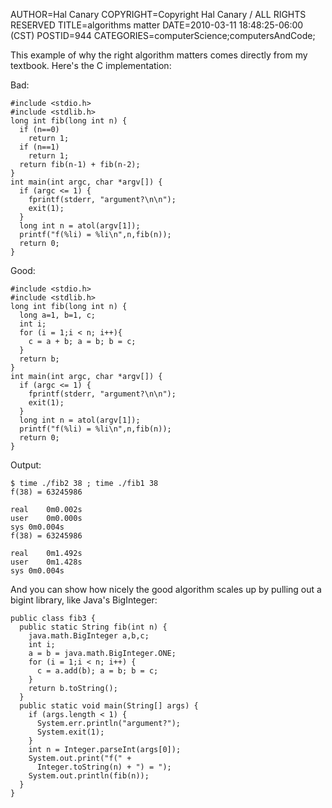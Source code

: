 AUTHOR=Hal Canary
COPYRIGHT=Copyright Hal Canary / ALL RIGHTS RESERVED
TITLE=algorithms matter
DATE=2010-03-11 18:48:25-06:00 (CST)
POSTID=944
CATEGORIES=computerScience;computersAndCode;

This example of why the right algorithm matters comes directly from my textbook. Here's the C implementation:

Bad:

    #include <stdio.h>
    #include <stdlib.h>
    long int fib(long int n) {
      if (n==0)
        return 1;
      if (n==1)
        return 1;
      return fib(n-1) + fib(n-2);
    }
    int main(int argc, char *argv[]) {
      if (argc <= 1) {
        fprintf(stderr, "argument?\n\n");
        exit(1);
      }
      long int n = atol(argv[1]);
      printf("f(%li) = %li\n",n,fib(n));
      return 0;
    }

Good:

    #include <stdio.h>
    #include <stdlib.h>
    long int fib(long int n) {
      long a=1, b=1, c;
      int i;
      for (i = 1;i < n; i++){
        c = a + b; a = b; b = c;
      }
      return b;
    }
    int main(int argc, char *argv[]) {
      if (argc <= 1) {
        fprintf(stderr, "argument?\n\n");
        exit(1);
      }
      long int n = atol(argv[1]);
      printf("f(%li) = %li\n",n,fib(n));
      return 0;
    }

Output:

    $ time ./fib2 38 ; time ./fib1 38
    f(38) = 63245986
    
    real	0m0.002s
    user	0m0.000s
    sys	0m0.004s
    f(38) = 63245986
    
    real	0m1.492s
    user	0m1.428s
    sys	0m0.004s

And you can show how nicely the good algorithm scales up by pulling out a bigint library, like Java's BigInteger:

    public class fib3 {
      public static String fib(int n) {
        java.math.BigInteger a,b,c;
        int i;
        a = b = java.math.BigInteger.ONE;
        for (i = 1;i < n; i++) {
          c = a.add(b); a = b; b = c;
        }
        return b.toString();
      }
      public static void main(String[] args) {
        if (args.length < 1) {
          System.err.println("argument?");
          System.exit(1);
        }
        int n = Integer.parseInt(args[0]);
        System.out.print("f(" +
          Integer.toString(n) + ") = ");
        System.out.println(fib(n));
      }
    }

